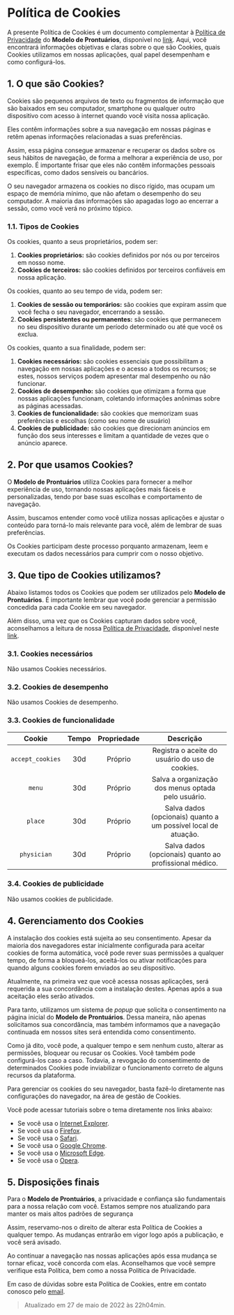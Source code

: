 # Política de Cookies

A presente Política de Cookies é um documento complementar à [Política de Privacidade](PRIVACY) do **Modelo de Prontuários**, disponível no [link](PRIVACY). Aqui, você encontrará informações objetivas e claras sobre o que são Cookies, quais Cookies utilizamos em nossas aplicações, qual papel desempenham e como configurá-los.

## 1. O que são Cookies?

Cookies são pequenos arquivos de texto ou fragmentos de informação que são baixados em seu computador, smartphone ou qualquer outro dispositivo com acesso à internet quando você visita nossa aplicação.

Eles contêm informações sobre a sua navegação em nossas páginas e retêm apenas informações relacionadas a suas preferências.

Assim, essa página consegue armazenar e recuperar os dados sobre os seus hábitos de navegação, de forma a melhorar a experiência de uso, por exemplo. É importante frisar que eles não contêm informações pessoais específicas, como dados sensíveis ou bancários.

O seu navegador armazena os cookies no disco rígido, mas ocupam um espaço de memória mínimo, que não afetam o desempenho do seu computador. A maioria das informações são apagadas logo ao encerrar a sessão, como você verá no próximo tópico.

### 1.1. Tipos de Cookies

Os cookies, quanto a seus proprietários, podem ser:

1. **Cookies proprietários:** são cookies definidos por nós ou por terceiros em nosso nome.
2. **Cookies de terceiros:** são cookies definidos por terceiros confiáveis em nossa aplicação.

Os cookies, quanto ao seu tempo de vida, podem ser:

1. **Cookies de sessão ou temporários:** são cookies que expiram assim que você fecha o seu navegador, encerrando a sessão.
2. **Cookies persistentes ou permanentes:** são cookies que permanecem no seu dispositivo durante um período determinado ou até que você os exclua.

Os cookies, quanto a sua finalidade, podem ser:

1. **Cookies necessários:** são cookies essenciais que possibilitam a navegação em nossas aplicações e o acesso a todos os recursos; se estes, nossos serviços podem apresentar mal desempenho ou não funcionar.
2. **Cookies de desempenho:** são cookies que otimizam a forma que nossas aplicações funcionam, coletando informações anônimas sobre as páginas acessadas.
3. **Cookies de funcionalidade:** são cookies que memorizam suas preferências e escolhas (como seu nome de usuário)
4. **Cookies de publicidade:** são cookies que direcionam anúncios em função dos seus interesses e limitam a quantidade de vezes que o anúncio aparece.

## 2. Por que usamos Cookies?

O **Modelo de Prontuários** utiliza Cookies para fornecer a melhor experiência de uso, tornando nossas aplicações mais fáceis e personalizadas, tendo por base suas escolhas e comportamento de navegação.

Assim, buscamos entender como você utiliza nossas aplicações e ajustar o conteúdo para torná-lo mais relevante para você, além de lembrar de suas preferências.

Os Cookies participam deste processo porquanto armazenam, leem e executam os dados necessários para cumprir com o nosso objetivo.

## 3. Que tipo de Cookies utilizamos?

Abaixo listamos todos os Cookies que podem ser utilizados pelo **Modelo de Prontuários**. É importante lembrar que você pode gerenciar a permissão concedida para cada Cookie em seu navegador.

Além disso, uma vez que os Cookies capturam dados sobre você, aconselhamos a leitura de nossa [Política de Privacidade](PRIVACY), disponível neste [link](PRIVACY).

### 3.1. Cookies necessários

Não usamos Cookies necessários.

### 3.2. Cookies de desempenho

Não usamos Cookies de desempenho.

### 3.3. Cookies de funcionalidade

| Cookie           | Tempo | Propriedade | Descrição                                                      |
|:----------------:|:-----:|:-----------:|:--------------------------------------------------------------:|
| `accept_cookies` | 30d   | Próprio     | Registra o aceite do usuário do uso de cookies.                |
| `menu`           | 30d   | Próprio     | Salva a organização dos menus optada pelo usuário.             |
| `place`          | 30d   | Próprio     | Salva dados (opcionais) quanto a um possível local de atuação. |
| `physician`      | 30d   | Próprio     | Salva dados (opcionais) quanto ao profissional médico.         |

### 3.4. Cookies de publicidade

Não usamos cookies de publicidade.

## 4. Gerenciamento dos Cookies

A instalação dos cookies está sujeita ao seu consentimento. Apesar da maioria dos navegadores estar inicialmente configurada para aceitar cookies de forma automática, você pode rever suas permissões a qualquer tempo, de forma a bloqueá-los, aceitá-los ou ativar notificações para quando alguns cookies forem enviados ao seu dispositivo.

Atualmente, na primeira vez que você acessa nossas aplicações, será requerida a sua concordância com a instalação destes. Apenas após a sua aceitação eles serão ativados.

Para tanto, utilizamos um sistema de *popup* que solicita o consentimento na página inicial do **Modelo de Prontuários**. Dessa maneira, não apenas solicitamos sua concordância, mas também informamos que a navegação continuada em nossos sites será entendida como consentimento.

Como já dito, você pode, a qualquer tempo e sem nenhum custo, alterar as permissões, bloquear ou recusar os Cookies. Você também pode configurá-los caso a caso. Todavia, a revogação do consentimento de determinados Cookies pode inviabilizar o funcionamento correto de alguns recursos da plataforma.

Para gerenciar os cookies do seu navegador, basta fazê-lo diretamente nas configurações do navegador, na área de gestão de Cookies.

Você pode acessar tutoriais sobre o tema diretamente nos links abaixo:

- Se você usa o [Internet Explorer](https://support.microsoft.com/pt-br/help/17442/windows-internet-explorer-delete-manage-cookies).
- Se você usa o [Firefox](https://support.mozilla.org/pt-BR/kb/gerencie-configuracoes-de-armazenamento-local-de-s).
- Se você usa o [Safari](https://support.apple.com/pt-br/guide/safari/sfri11471/mac).
- Se você usa o [Google Chrome](https://support.google.com/chrome/answer/95647?co=GENIE.Platform%3DDesktop&oco=1&hl=pt-BR).
- Se você usa o [Microsoft Edge](https://support.microsoft.com/pt-br/help/4027947/microsoft-edge-delete-cookies).
- Se você usa o [Opera](https://help.opera.com/en/latest/web-preferences/#cookies).

## 5. Disposições finais

Para o **Modelo de Prontuários**, a privacidade e confiança são fundamentais para a nossa relação com você. Estamos sempre nos atualizando para manter os mais altos padrões de segurança

Assim, reservamo-nos o direito de alterar esta Política de Cookies a qualquer tempo. As mudanças entrarão em vigor logo após a publicação, e você será avisado.

Ao continuar a navegação nas nossas aplicações após essa mudança se tornar eficaz, você concorda com elas. Aconselhamos que você sempre verifique esta Política, bem como a nossa Política de Privacidade.

Em caso de dúvidas sobre esta Política de Cookies, entre em contato conosco pelo [email](mailto:igorpadoim@gmail.com).

> Atualizado em 27 de maio de 2022 às 22h04min.

[PRIVACY]: PRIVACY.md
